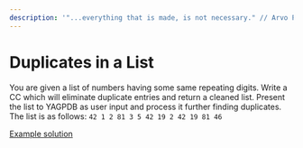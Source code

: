 ```yaml
---
description: '"...everything that is made, is not necessary." // Arvo Pärt'
---
```


# Duplicates in a List

You are given a list of numbers having some same repeating digits. Write a CC which will eliminate duplicate entries and return a cleaned list. Present the list to YAGPDB as user input and process it further finding duplicates. The list is as follows: `42 1 2 81 3 5 42 19 2 42 19 81 46`

[Example solution](https://pastebin.com/uS2eiDj9)
